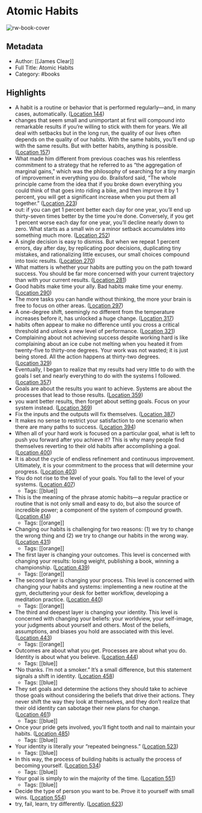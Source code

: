 # Atomic Habits

![rw-book-cover](https://images-na.ssl-images-amazon.com/images/I/51Eqf-URhoL._SL200_.jpg)

## Metadata
- Author: [[James Clear]]
- Full Title: Atomic Habits
- Category: #books

## Highlights
- A habit is a routine or behavior that is performed regularly—and, in many cases, automatically. ([Location 144](https://readwise.io/to_kindle?action=open&asin=B07D23CFGR&location=144))
- changes that seem small and unimportant at first will compound into remarkable results if you’re willing to stick with them for years. We all deal with setbacks but in the long run, the quality of our lives often depends on the quality of our habits. With the same habits, you’ll end up with the same results. But with better habits, anything is possible. ([Location 157](https://readwise.io/to_kindle?action=open&asin=B07D23CFGR&location=157))
- What made him different from previous coaches was his relentless commitment to a strategy that he referred to as “the aggregation of marginal gains,” which was the philosophy of searching for a tiny margin of improvement in everything you do. Brailsford said, “The whole principle came from the idea that if you broke down everything you could think of that goes into riding a bike, and then improve it by 1 percent, you will get a significant increase when you put them all together.” ([Location 223](https://readwise.io/to_kindle?action=open&asin=B07D23CFGR&location=223))
- out: if you can get 1 percent better each day for one year, you’ll end up thirty-seven times better by the time you’re done. Conversely, if you get 1 percent worse each day for one year, you’ll decline nearly down to zero. What starts as a small win or a minor setback accumulates into something much more. ([Location 252](https://readwise.io/to_kindle?action=open&asin=B07D23CFGR&location=252))
- A single decision is easy to dismiss. But when we repeat 1 percent errors, day after day, by replicating poor decisions, duplicating tiny mistakes, and rationalizing little excuses, our small choices compound into toxic results. ([Location 270](https://readwise.io/to_kindle?action=open&asin=B07D23CFGR&location=270))
- What matters is whether your habits are putting you on the path toward success. You should be far more concerned with your current trajectory than with your current results. ([Location 281](https://readwise.io/to_kindle?action=open&asin=B07D23CFGR&location=281))
- Good habits make time your ally. Bad habits make time your enemy. ([Location 290](https://readwise.io/to_kindle?action=open&asin=B07D23CFGR&location=290))
- The more tasks you can handle without thinking, the more your brain is free to focus on other areas. ([Location 297](https://readwise.io/to_kindle?action=open&asin=B07D23CFGR&location=297))
- A one-degree shift, seemingly no different from the temperature increases before it, has unlocked a huge change. ([Location 317](https://readwise.io/to_kindle?action=open&asin=B07D23CFGR&location=317))
- habits often appear to make no difference until you cross a critical threshold and unlock a new level of performance. ([Location 321](https://readwise.io/to_kindle?action=open&asin=B07D23CFGR&location=321))
- Complaining about not achieving success despite working hard is like complaining about an ice cube not melting when you heated it from twenty-five to thirty-one degrees. Your work was not wasted; it is just being stored. All the action happens at thirty-two degrees. ([Location 329](https://readwise.io/to_kindle?action=open&asin=B07D23CFGR&location=329))
- Eventually, I began to realize that my results had very little to do with the goals I set and nearly everything to do with the systems I followed. ([Location 357](https://readwise.io/to_kindle?action=open&asin=B07D23CFGR&location=357))
- Goals are about the results you want to achieve. Systems are about the processes that lead to those results. ([Location 359](https://readwise.io/to_kindle?action=open&asin=B07D23CFGR&location=359))
- you want better results, then forget about setting goals. Focus on your system instead. ([Location 369](https://readwise.io/to_kindle?action=open&asin=B07D23CFGR&location=369))
- Fix the inputs and the outputs will fix themselves. ([Location 387](https://readwise.io/to_kindle?action=open&asin=B07D23CFGR&location=387))
- It makes no sense to restrict your satisfaction to one scenario when there are many paths to success. ([Location 394](https://readwise.io/to_kindle?action=open&asin=B07D23CFGR&location=394))
- When all of your hard work is focused on a particular goal, what is left to push you forward after you achieve it? This is why many people find themselves reverting to their old habits after accomplishing a goal. ([Location 400](https://readwise.io/to_kindle?action=open&asin=B07D23CFGR&location=400))
- It is about the cycle of endless refinement and continuous improvement. Ultimately, it is your commitment to the process that will determine your progress. ([Location 403](https://readwise.io/to_kindle?action=open&asin=B07D23CFGR&location=403))
- You do not rise to the level of your goals. You fall to the level of your systems. ([Location 407](https://readwise.io/to_kindle?action=open&asin=B07D23CFGR&location=407))
    - Tags: [[blue]] 
- This is the meaning of the phrase atomic habits—a regular practice or routine that is not only small and easy to do, but also the source of incredible power; a component of the system of compound growth. ([Location 414](https://readwise.io/to_kindle?action=open&asin=B07D23CFGR&location=414))
    - Tags: [[orange]] 
- Changing our habits is challenging for two reasons: (1) we try to change the wrong thing and (2) we try to change our habits in the wrong way. ([Location 431](https://readwise.io/to_kindle?action=open&asin=B07D23CFGR&location=431))
    - Tags: [[orange]] 
- The first layer is changing your outcomes. This level is concerned with changing your results: losing weight, publishing a book, winning a championship. ([Location 439](https://readwise.io/to_kindle?action=open&asin=B07D23CFGR&location=439))
    - Tags: [[orange]] 
- The second layer is changing your process. This level is concerned with changing your habits and systems: implementing a new routine at the gym, decluttering your desk for better workflow, developing a meditation practice. ([Location 440](https://readwise.io/to_kindle?action=open&asin=B07D23CFGR&location=440))
    - Tags: [[orange]] 
- The third and deepest layer is changing your identity. This level is concerned with changing your beliefs: your worldview, your self-image, your judgments about yourself and others. Most of the beliefs, assumptions, and biases you hold are associated with this level. ([Location 443](https://readwise.io/to_kindle?action=open&asin=B07D23CFGR&location=443))
    - Tags: [[orange]] 
- Outcomes are about what you get. Processes are about what you do. Identity is about what you believe. ([Location 444](https://readwise.io/to_kindle?action=open&asin=B07D23CFGR&location=444))
    - Tags: [[blue]] 
- “No thanks. I’m not a smoker.” It’s a small difference, but this statement signals a shift in identity. ([Location 458](https://readwise.io/to_kindle?action=open&asin=B07D23CFGR&location=458))
    - Tags: [[blue]] 
- They set goals and determine the actions they should take to achieve those goals without considering the beliefs that drive their actions. They never shift the way they look at themselves, and they don’t realize that their old identity can sabotage their new plans for change. ([Location 461](https://readwise.io/to_kindle?action=open&asin=B07D23CFGR&location=461))
    - Tags: [[blue]] 
- Once your pride gets involved, you’ll fight tooth and nail to maintain your habits. ([Location 485](https://readwise.io/to_kindle?action=open&asin=B07D23CFGR&location=485))
    - Tags: [[blue]] 
- Your identity is literally your “repeated beingness.” ([Location 523](https://readwise.io/to_kindle?action=open&asin=B07D23CFGR&location=523))
    - Tags: [[blue]] 
- In this way, the process of building habits is actually the process of becoming yourself. ([Location 534](https://readwise.io/to_kindle?action=open&asin=B07D23CFGR&location=534))
    - Tags: [[blue]] 
- Your goal is simply to win the majority of the time. ([Location 551](https://readwise.io/to_kindle?action=open&asin=B07D23CFGR&location=551))
    - Tags: [[blue]] 
- Decide the type of person you want to be. Prove it to yourself with small wins. ([Location 554](https://readwise.io/to_kindle?action=open&asin=B07D23CFGR&location=554))
- try, fail, learn, try differently. ([Location 623](https://readwise.io/to_kindle?action=open&asin=B07D23CFGR&location=623))
